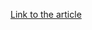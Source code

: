 [Link to the article](https://hornetsecurity.com/en/security-informationen-en/leakware-ransomware-hybrid-attacks/)
